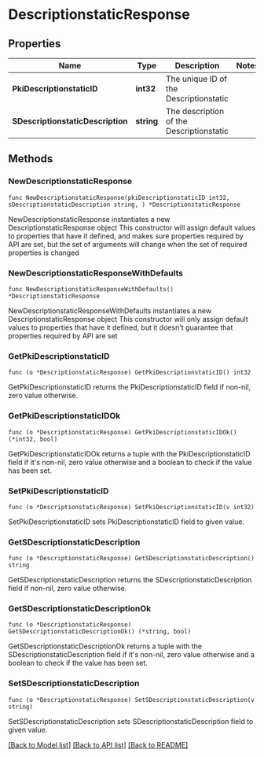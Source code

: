 # DescriptionstaticResponse

## Properties

Name | Type | Description | Notes
------------ | ------------- | ------------- | -------------
**PkiDescriptionstaticID** | **int32** | The unique ID of the Descriptionstatic | 
**SDescriptionstaticDescription** | **string** | The description of the Descriptionstatic | 

## Methods

### NewDescriptionstaticResponse

`func NewDescriptionstaticResponse(pkiDescriptionstaticID int32, sDescriptionstaticDescription string, ) *DescriptionstaticResponse`

NewDescriptionstaticResponse instantiates a new DescriptionstaticResponse object
This constructor will assign default values to properties that have it defined,
and makes sure properties required by API are set, but the set of arguments
will change when the set of required properties is changed

### NewDescriptionstaticResponseWithDefaults

`func NewDescriptionstaticResponseWithDefaults() *DescriptionstaticResponse`

NewDescriptionstaticResponseWithDefaults instantiates a new DescriptionstaticResponse object
This constructor will only assign default values to properties that have it defined,
but it doesn't guarantee that properties required by API are set

### GetPkiDescriptionstaticID

`func (o *DescriptionstaticResponse) GetPkiDescriptionstaticID() int32`

GetPkiDescriptionstaticID returns the PkiDescriptionstaticID field if non-nil, zero value otherwise.

### GetPkiDescriptionstaticIDOk

`func (o *DescriptionstaticResponse) GetPkiDescriptionstaticIDOk() (*int32, bool)`

GetPkiDescriptionstaticIDOk returns a tuple with the PkiDescriptionstaticID field if it's non-nil, zero value otherwise
and a boolean to check if the value has been set.

### SetPkiDescriptionstaticID

`func (o *DescriptionstaticResponse) SetPkiDescriptionstaticID(v int32)`

SetPkiDescriptionstaticID sets PkiDescriptionstaticID field to given value.


### GetSDescriptionstaticDescription

`func (o *DescriptionstaticResponse) GetSDescriptionstaticDescription() string`

GetSDescriptionstaticDescription returns the SDescriptionstaticDescription field if non-nil, zero value otherwise.

### GetSDescriptionstaticDescriptionOk

`func (o *DescriptionstaticResponse) GetSDescriptionstaticDescriptionOk() (*string, bool)`

GetSDescriptionstaticDescriptionOk returns a tuple with the SDescriptionstaticDescription field if it's non-nil, zero value otherwise
and a boolean to check if the value has been set.

### SetSDescriptionstaticDescription

`func (o *DescriptionstaticResponse) SetSDescriptionstaticDescription(v string)`

SetSDescriptionstaticDescription sets SDescriptionstaticDescription field to given value.



[[Back to Model list]](../README.md#documentation-for-models) [[Back to API list]](../README.md#documentation-for-api-endpoints) [[Back to README]](../README.md)


